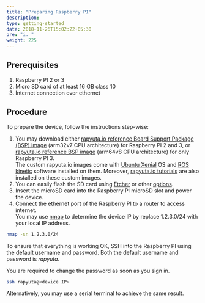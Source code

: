```yaml
---
title: "Preparing Raspberry PI"
description:
type: getting-started
date: 2018-11-26T15:02:22+05:30
pre: "i. "
weight: 225
---
```

## Prerequisites

1. Raspberry PI 2 or 3
2. Micro SD card of at least 16 GB class 10
3. Internet connection over ethernet

## Procedure
To prepare the device, follow the instructions step-wise:

1. You may download either [rapyuta.io reference Board Support Package (BSP)
image](https://storage.googleapis.com/io-reference-bsp-images/raspberrypi/ubuntu/2018-07-14-rapyuta-robotics-xenial-ros-raspberry-pi-armhf.img.xz) (arm32v7 CPU architecture) for Raspberry PI 2 and 3,
or [rapyuta.io reference BSP image](https://storage.googleapis.com/io-reference-bsp-images/raspberrypi/ubuntu/2018-07-18-rapyuta-robotics-xenial-ros-raspberry-pi-arm64.img.xz) (arm64v8 CPU architecture) for only Raspberry PI 3.  
The custom rapyuta.io images come with [Ubuntu Xenial](http://releases.ubuntu.com/xenial/)
OS and [ROS kinetic](http://wiki.ros.org/kinetic) software installed on them.
Moreover, [rapyuta.io tutorials](https://github.com/rapyuta-robotics/io_tutorials)
are also installed on these custom images.
2. You can easily flash the SD card using [Etcher](https://etcher.io) or other [options](https://www.raspberrypi.org/documentation/installation/installing-images/).
3. Insert the microSD card into the Raspberry PI microSD slot and power the device.
4. Connect the ethernet port of the Raspberry PI to a router to access internet.  
You may use [nmap](https://nmap.org/) to determine the device IP by
replace 1.2.3.0/24 with your local IP address.

```bash
nmap -sn 1.2.3.0/24
```
To ensure that everything is working OK, SSH into the Raspberry PI using
the default username and password. Both the default username and password is
*rapyuta*.

You are required to change the password as soon as you sign in.

```bash
ssh rapyuta@<device IP>
```

Alternatively, you may use a serial terminal to achieve the same result.
